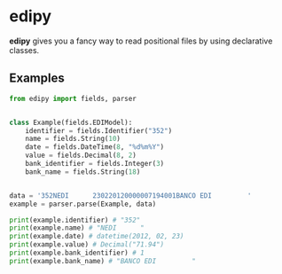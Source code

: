 edipy
=====

**edipy** gives you a fancy way to read positional files by using declarative classes.

Examples
--------

```py
from edipy import fields, parser


class Example(fields.EDIModel):
    identifier = fields.Identifier("352")
    name = fields.String(10)
    date = fields.DateTime(8, "%d%m%Y")
    value = fields.Decimal(8, 2)
    bank_identifier = fields.Integer(3)
    bank_name = fields.String(18)


data = '352NEDI      230220120000007194001BANCO EDI         '
example = parser.parse(Example, data)

print(example.identifier) # "352"
print(example.name) # "NEDI      "
print(example.date) # datetime(2012, 02, 23)
print(example.value) # Decimal("71.94")
print(example.bank_identifier) # 1
print(example.bank_name) # "BANCO EDI         "
```
